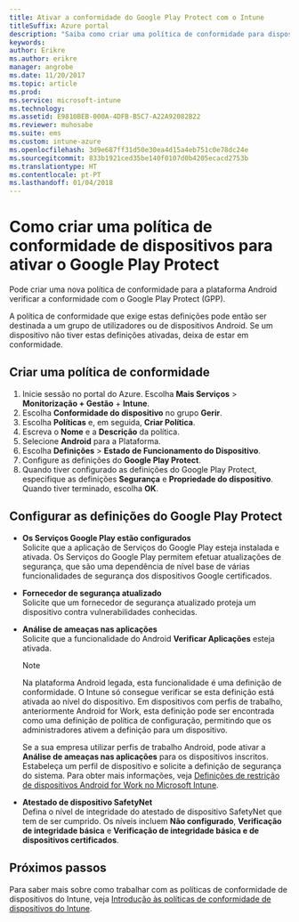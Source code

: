 ```yaml
---
title: Ativar a conformidade do Google Play Protect com o Intune
titleSuffix: Azure portal
description: "Saiba como criar uma política de conformidade para dispositivos Android para ativar o Google Play Protect."
keywords: 
author: Erikre
ms.author: erikre
manager: angrobe
ms.date: 11/20/2017
ms.topic: article
ms.prod: 
ms.service: microsoft-intune
ms.technology: 
ms.assetid: E9810BEB-000A-4DFB-B5C7-A22A92082B22
ms.reviewer: muhosabe
ms.suite: ems
ms.custom: intune-azure
ms.openlocfilehash: 3d9e687ff31d50e30ea4d15a4eb751c0e78dc24e
ms.sourcegitcommit: 833b1921ced35be140f0107d0b4205ecacd2753b
ms.translationtype: HT
ms.contentlocale: pt-PT
ms.lasthandoff: 01/04/2018
---
```

# <a name="how-to-create-a-device-compliance-policy-to-enable-google-play-protect"></a>Como criar uma política de conformidade de dispositivos para ativar o Google Play Protect

Pode criar uma nova política de conformidade para a plataforma Android verificar a conformidade com o Google Play Protect (GPP).

A política de conformidade que exige estas definições pode então ser destinada a um grupo de utilizadores ou de dispositivos Android. Se um dispositivo não tiver estas definições ativadas, deixa de estar em conformidade.

## <a name="create-a-compliance-policy"></a>Criar uma política de conformidade

1. Inicie sessão no portal do Azure. Escolha **Mais Serviços** > **Monitorização + Gestão** + **Intune**.
2. Escolha **Conformidade do dispositivo** no grupo **Gerir**. 
3. Escolha **Políticas** e, em seguida, **Criar Política**.
4. Escreva o **Nome** e a **Descrição** da política.
5. Selecione **Android** para a Plataforma.
6. Escolha **Definições** > **Estado de Funcionamento do Dispositivo**.
7. Configure as definições do **Google Play Protect**.
8. Quando tiver configurado as definições do Google Play Protect, especifique as definições **Segurança** e **Propriedade do dispositivo**. Quando tiver terminado, escolha **OK**.

## <a name="configure-the-google-play-protect-settings"></a>Configurar as definições do Google Play Protect

 - **Os Serviços Google Play estão configurados**  
   Solicite que a aplicação de Serviços do Google Play esteja instalada e ativada. Os Serviços do Google Play permitem efetuar atualizações de segurança, que são uma dependência de nível base de várias funcionalidades de segurança dos dispositivos Google certificados.
 - **Fornecedor de segurança atualizado**  
   Solicite que um fornecedor de segurança atualizado proteja um dispositivo contra vulnerabilidades conhecidas.
 - **Análise de ameaças nas aplicações**  
   Solicite que a funcionalidade do Android **Verificar Aplicações** esteja ativada.
    > [!Note]  
    > Na plataforma Android legada, esta funcionalidade é uma definição de conformidade. O Intune só consegue verificar se esta definição está ativada ao nível do dispositivo. Em dispositivos com perfis de trabalho, anteriormente Android for Work, esta definição pode ser encontrada como uma definição de política de configuração, permitindo que os administradores ativem a definição para um dispositivo.

    Se a sua empresa utilizar perfis de trabalho Android, pode ativar a **Análise de ameaças nas aplicações** para os dispositivos inscritos. Estabeleça um perfil de dispositivo e solicite a definição de segurança do sistema. Para obter mais informações, veja [Definições de restrição de dispositivos Android for Work no Microsoft Intune](device-restrictions-android-for-work.md).

 - **Atestado de dispositivo SafetyNet**  
   Defina o nível de integridade do atestado de dispositivo SafetyNet que tem de ser cumprido. Os níveis incluem **Não configurado**, **Verificação de integridade básica** e **Verificação de integridade básica e de dispositivos certificados**.




## <a name="next-steps"></a>Próximos passos

Para saber mais sobre como trabalhar com as políticas de conformidade de dispositivos do Intune, veja [Introdução às políticas de conformidade de dispositivos do Intune](device-compliance-get-started.md).